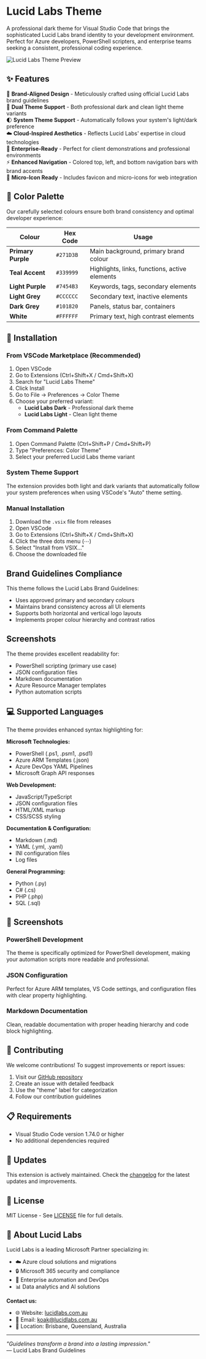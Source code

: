 # Lucid Labs Theme

A professional dark theme for Visual Studio Code that brings the sophisticated Lucid Labs brand identity to your development environment. Perfect for Azure developers, PowerShell scripters, and enterprise teams seeking a consistent, professional coding experience.

![Lucid Labs Theme Preview](https://via.placeholder.com/800x400/271D3B/FFFFFF?text=Lucid+Labs+Theme+Preview)

## ✨ Features

🎨 **Brand-Aligned Design** - Meticulously crafted using official Lucid Labs brand guidelines  
🌙 **Dual Theme Support** - Both professional dark and clean light theme variants  
🌓 **System Theme Support** - Automatically follows your system's light/dark preference  
☁️ **Cloud-Inspired Aesthetics** - Reflects Lucid Labs' expertise in cloud technologies  
🔧 **Enterprise-Ready** - Perfect for client demonstrations and professional environments  
⚡ **Enhanced Navigation** - Colored top, left, and bottom navigation bars with brand accents  
📱 **Micro-Icon Ready** - Includes favicon and micro-icons for web integration  

## 🎨 Color Palette

Our carefully selected colours ensure both brand consistency and optimal developer experience:

| Colour | Hex Code | Usage |
|-------|----------|-------|
| **Primary Purple** | `#271D3B` | Main background, primary brand colour |
| **Teal Accent** | `#339999` | Highlights, links, functions, active elements |
| **Light Purple** | `#7454B3` | Keywords, tags, secondary elements |
| **Light Grey** | `#CCCCCC` | Secondary text, inactive elements |
| **Dark Grey** | `#101820` | Panels, status bar, containers |
| **White** | `#FFFFFF` | Primary text, high contrast elements |

## 🚀 Installation

### From VSCode Marketplace (Recommended)
1. Open VSCode
2. Go to Extensions (Ctrl+Shift+X / Cmd+Shift+X)
3. Search for "Lucid Labs Theme"
4. Click Install
5. Go to File → Preferences → Color Theme
6. Choose your preferred variant:
   - **Lucid Labs Dark** - Professional dark theme
   - **Lucid Labs Light** - Clean light theme

### From Command Palette
1. Open Command Palette (Ctrl+Shift+P / Cmd+Shift+P)
2. Type "Preferences: Color Theme"
3. Select your preferred Lucid Labs theme variant

### System Theme Support
The extension provides both light and dark variants that automatically follow your system preferences when using VSCode's "Auto" theme setting.

### Manual Installation
1. Download the `.vsix` file from releases
2. Open VSCode
3. Go to Extensions (Ctrl+Shift+X / Cmd+Shift+X)
4. Click the three dots menu (⋯)
5. Select "Install from VSIX..."
6. Choose the downloaded file

## Brand Guidelines Compliance

This theme follows the Lucid Labs Brand Guidelines:
- Uses approved primary and secondary colours
- Maintains brand consistency across all UI elements
- Supports both horizontal and vertical logo layouts
- Implements proper colour hierarchy and contrast ratios

## Screenshots

The theme provides excellent readability for:
- PowerShell scripting (primary use case)
- JSON configuration files
- Markdown documentation
- Azure Resource Manager templates
- Python automation scripts

## 💻 Supported Languages

The theme provides enhanced syntax highlighting for:

**Microsoft Technologies:**
- PowerShell (.ps1, .psm1, .psd1)
- Azure ARM Templates (.json)
- Azure DevOps YAML Pipelines
- Microsoft Graph API responses

**Web Development:**
- JavaScript/TypeScript
- JSON configuration files
- HTML/XML markup
- CSS/SCSS styling

**Documentation & Configuration:**
- Markdown (.md)
- YAML (.yml, .yaml)
- INI configuration files
- Log files

**General Programming:**
- Python (.py)
- C# (.cs)
- PHP (.php)
- SQL (.sql)

## 📸 Screenshots

### PowerShell Development
The theme is specifically optimized for PowerShell development, making your automation scripts more readable and professional.

### JSON Configuration
Perfect for Azure ARM templates, VS Code settings, and configuration files with clear property highlighting.

### Markdown Documentation
Clean, readable documentation with proper heading hierarchy and code block highlighting.

## 🤝 Contributing

We welcome contributions! To suggest improvements or report issues:

1. Visit our [GitHub repository](https://github.com/LucidLabsAU/lucid-labs-vscode-theme)
2. Create an issue with detailed feedback
3. Use the "theme" label for categorization
4. Follow our contribution guidelines

## 📋 Requirements

- Visual Studio Code version 1.74.0 or higher
- No additional dependencies required

## 🔄 Updates

This extension is actively maintained. Check the [changelog](CHANGELOG.md) for the latest updates and improvements.

## 📜 License

MIT License - See [LICENSE](LICENSE) file for full details.

## 🏢 About Lucid Labs

Lucid Labs is a leading Microsoft Partner specializing in:
- ☁️ Azure cloud solutions and migrations
- 🔒 Microsoft 365 security and compliance
- 🤖 Enterprise automation and DevOps
- 📊 Data analytics and AI solutions

**Contact us:**
- 🌐 Website: [lucidlabs.com.au](https://lucidlabs.com.au)
- 📧 Email: [koak@lucidlabs.com.au](mailto:koak@lucidlabs.com.au)
- 📍 Location: Brisbane, Queensland, Australia

---

*"Guidelines transform a brand into a lasting impression."*  
— Lucid Labs Brand Guidelines